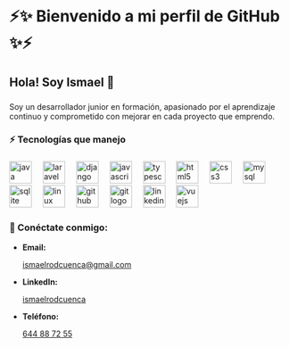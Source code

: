 <h1 align="left">⚡✨ Bienvenido a mi perfil de GitHub ✨⚡</h1>

###

<h2 align="left">Hola! Soy Ismael 👋</h2>

###

<p align="left">Soy un desarrollador junior en formación, apasionado por el aprendizaje continuo y comprometido con mejorar en cada proyecto que emprendo.</p>

###

<h3 align="left">⚡ Tecnologías que manejo</h3>

###

<div align="left">
  <img src="https://cdn.jsdelivr.net/gh/devicons/devicon/icons/java/java-original.svg" height="40" alt="java logo"  />
  <img width="12" />
  <img src="https://cdn.jsdelivr.net/gh/devicons/devicon/icons/laravel/laravel-original.svg" height="40" alt="laravel logo"  />
  <img width="12" />
  <img src="https://cdn.jsdelivr.net/gh/devicons/devicon/icons/django/django-plain.svg" height="40" alt="django logo"  />
  <img width="12" />
  <img src="https://cdn.jsdelivr.net/gh/devicons/devicon/icons/javascript/javascript-original.svg" height="40" alt="javascript logo"  />
  <img width="12" />
  <img src="https://cdn.jsdelivr.net/gh/devicons/devicon/icons/typescript/typescript-original.svg" height="40" alt="typescript logo"  />
  <img width="12" />
  <img src="https://cdn.jsdelivr.net/gh/devicons/devicon/icons/html5/html5-original.svg" height="40" alt="html5 logo"  />
  <img width="12" />
  <img src="https://cdn.jsdelivr.net/gh/devicons/devicon/icons/css3/css3-original.svg" height="40" alt="css3 logo"  />
  <img width="12" />
  <img src="https://cdn.jsdelivr.net/gh/devicons/devicon/icons/mysql/mysql-original.svg" height="40" alt="mysql logo"  />
  <img width="12" />
  <img src="https://cdn.jsdelivr.net/gh/devicons/devicon/icons/sqlite/sqlite-original.svg" height="40" alt="sqlite logo"  />
  <img width="12" />
  <img src="https://cdn.jsdelivr.net/gh/devicons/devicon/icons/linux/linux-original.svg" height="40" alt="linux logo"  />
  <img width="12" />
  <img src="https://cdn.jsdelivr.net/gh/devicons/devicon/icons/github/github-original.svg" height="40" alt="github logo"  />
  <img width="12" />
  <img src="https://cdn.jsdelivr.net/gh/devicons/devicon/icons/git/git-original.svg" height="40" alt="git logo"  />
  <img width="12" />
  <img src="https://cdn.jsdelivr.net/gh/devicons/devicon/icons/linkedin/linkedin-original.svg" height="40" alt="linkedin logo"  />
  <img width="12" />
  <img src="https://cdn.jsdelivr.net/gh/devicons/devicon/icons/vuejs/vuejs-original.svg" height="40" alt="vuejs logo"  />
</div>

###

<h3 align="left">🔗 Conéctate conmigo:</h3>
<ul>
  <li>
    <strong>Email: </strong>
    <a align="left" href="mailto:ismaelrodcuenca@gmail.com">
      <p>ismaelrodcuenca@gmail.com</p></a>
  </li>
  <li>
    <strong>LinkedIn:</strong> 
    <a href="https://www.linkedin.com/in/ismaelrodcuenca/">
      <p>ismaelrodcuenca</p></a>
  </li>
  <li>
    <strong>Teléfono:</strong> 
    <a href="tel:+34644887255">
      <p>644 88 72 55</p></a></li>
</ul>
